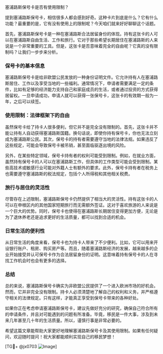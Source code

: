 塞浦路斯保号卡是否有使用限制？

提到塞浦路斯保号卡，相信很多人都会感到好奇。这种卡片到底是什么？它有什么功能？最重要的是，它有没有使用上的限制呢？今天咱们就来好好聊聊这个话题。

首先，塞浦路斯保号卡是一种在塞浦路斯合法居留身份的体现。持有这张卡的人可以在塞浦路斯自由生活、工作和旅行。它对于那些希望长期居住在塞浦路斯的人来说是一个非常重要的工具。但是，这张卡是否意味着完全的自由呢？它真的没有限制吗？让我们一步步来分析。

### 保号卡的基本信息

塞浦路斯保号卡是给非欧盟公民发放的一种身份证明文件。它允许持有人在塞浦路斯居住、工作以及享受当地的一些福利。通常情况下，申请者需要满足一定的条件，比如有足够的经济能力支持自己和家庭成员的生活，或者通过投资的方式获得居留权。一旦申请成功，申请人就可以获得一张保号卡，这张卡的有效期一般为一年，之后可以续签。

### 使用限制：法律框架下的自由

虽然保号卡给了持卡人很多便利，但它并不是完全没有限制的。首先，这张卡并不能让持有人自动获得塞浦路斯国籍。换句话说，即使你持有保号卡，你也无法立刻成为塞浦路斯公民。其次，保号卡的持有者需要遵守当地的法律法规。如果违反了这些规定，可能会导致保号卡被吊销，甚至面临驱逐出境的风险。

另外，在某些特定领域，保号卡持有者的权利可能受到限制。例如，在就业方面，虽然持有保号卡的人可以在塞浦路斯工作，但具体的工作类型可能会受到限制。某些高技术或敏感行业可能对外籍人士有额外的要求。此外，保号卡持有者在税务上也需要遵守塞浦路斯的税法规定，包括个人所得税和其他相关税费。

### 旅行与居住的灵活性

尽管存在上述限制，塞浦路斯保号卡仍然提供了相当大的灵活性。持有这张卡的人可以在申根区内的其他国家短期旅行而无需额外签证。这对于喜欢旅游的人来说是一个巨大的优势。同时，保号卡也使得在塞浦路斯长期居住变得更加方便，无论是为了退休养老还是追求更好的生活质量，都可以找到合适的机会。

### 日常生活的便利性

从日常生活的角度来看，保号卡也为持卡人带来了不少便利。比如，它可以用来开设银行账户、租房、购买房产等。而且，随着塞浦路斯经济的发展，越来越多的企业开始接受并认可保号卡作为合法居留身份的证明。这意味着持有保号卡的人在寻找工作机会时也会有更多的选择。

### 总结

总的来说，塞浦路斯保号卡确实为非欧盟公民提供了一个进入欧洲市场的好机会。然而，它并非完全没有限制。持卡人必须清楚地了解自己的权利和义务，并严格遵守相关的法律规定。只有这样，才能真正享受到保号卡带来的各种好处。

如果你正在考虑申请塞浦路斯保号卡，建议先做好充分的研究，确保自己符合所有的申请条件，并且对可能遇到的问题有所准备。毕竟，移民是一件大事，涉及到未来几年甚至几十年的生活质量。所以，谨慎行事是非常必要的。

希望这篇文章能帮助大家更好地理解塞浦路斯保号卡及其使用限制。如果有任何疑问，欢迎随时提问！祝大家都能顺利实现自己的移民梦想！

[TG💪+ @jx0703 ![Image](https://github.com/user-attachments/assets/dbca1d08-cadb-493c-b0ec-ad6f7a83f270)]